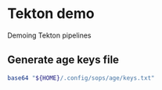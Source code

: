 # Tekton demo

Demoing Tekton pipelines

## Generate age keys file

```sh
base64 "${HOME}/.config/sops/age/keys.txt"
```
